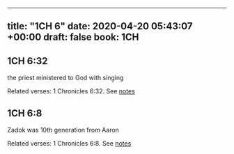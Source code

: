 
---
title: "1CH 6"
date: 2020-04-20 05:43:07 +00:00
draft: false
book: 1CH
---

## 1CH 6:32

the priest ministered to God with singing

Related verses: 1 Chronicles 6:32. See [notes](https://my.bible.com/notes/3411692063971599044)


## 1CH 6:8

Zadok was 10th generation from Aaron

Related verses: 1 Chronicles 6:8. See [notes](https://my.bible.com/notes/3411675476782735871)

